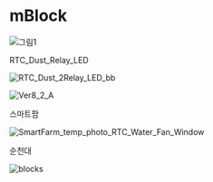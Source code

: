 # mBlock

![그림1](https://user-images.githubusercontent.com/60500365/148309316-1f8370ff-2e3f-4d5d-936e-ee8ee59ddcb5.png)


RTC_Dust_Relay_LED

![RTC_Dust_2Relay_LED_bb](https://user-images.githubusercontent.com/60500365/148309376-54b0ceff-e09f-418f-be32-181683c7a3a7.png)

![Ver8_2_A](https://user-images.githubusercontent.com/60500365/148309487-9096a85d-a4fc-4290-853b-9e9324a6704d.png)


스마트팜

![SmartFarm_temp_photo_RTC_Water_Fan_Window](https://user-images.githubusercontent.com/60500365/148897328-8ef5d71a-53a2-4d3a-b655-cb86dd56a4dd.png)


순천대

![blocks](https://user-images.githubusercontent.com/60500365/170813566-5ab40c89-4aef-47d1-9e44-ee7ba0e90295.png)
